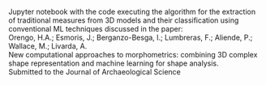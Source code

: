 Jupyter notebook with the code executing the algorithm for the extraction of traditional measures from 3D models and their classification using conventional ML techniques discussed in the paper: <br>
Orengo, H.A.; Esmoris, J.; Berganzo-Besga, I.; Lumbreras, F.; Aliende, P.; Wallace, M.; Livarda, A. <br> New computational approaches to morphometrics: combining 3D complex shape representation and machine learning for shape analysis. <br>
Submitted to the Journal of Archaeological Science

